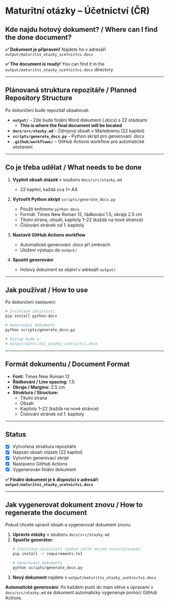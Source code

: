 # Maturitní otázky – Účetnictví (ČR)

## Kde najdu hotový dokument? / Where can I find the done document?

**✅ Dokument je připraven!** Najdete ho v adresáři `output/maturitni_otazky_ucetnictvi.docx`

**✅ The document is ready!** You can find it in the `output/maturitni_otazky_ucetnictvi.docx` directory

---

## Plánovaná struktura repozitáře / Planned Repository Structure

Po dokončení bude repozitář obsahovat:

- **`output/`** – Zde bude finální Word dokument (.docx) s 22 otázkami
  - **This is where the final document will be located**
- **`docs/src/otazky.md`** – Zdrojový obsah v Markdownu (22 kapitol)
- **`scripts/generate_docx.py`** – Python skript pro generování .docx
- **`.github/workflows/`** – GitHub Actions workflow pro automatické sestavení

---

## Co je třeba udělat / What needs to be done

1. **Vyplnit obsah otázek** v souboru `docs/src/otazky.md`
   - 22 kapitol, každá cca 1× A4
   
2. **Vytvořit Python skript** `scripts/generate_docx.py`
   - Použít knihovnu `python-docx`
   - Formát: Times New Roman 12, řádkování 1.5, okraje 2.5 cm
   - Titulní strana, obsah, kapitoly 1–22 (každá na nové stránce)
   - Číslování stránek od 1. kapitoly
   
3. **Nastavit GitHub Actions workflow**
   - Automatické generování .docx při změnách
   - Uložení výstupu do `output/`

4. **Spustit generování**
   - Hotový dokument se objeví v adresáři `output/`

---

## Jak používat / How to use

Po dokončení nastavení:

```bash
# Instalace závislostí
pip install python-docx

# Generování dokumentu
python scripts/generate_docx.py

# Výstup bude v:
# output/maturitni_otazky_ucetnictvi.docx
```

---

## Formát dokumentu / Document Format

- **Font:** Times New Roman 12
- **Řádkování / Line spacing:** 1.5
- **Okraje / Margins:** 2.5 cm
- **Struktura / Structure:**
  - Titulní strana
  - Obsah
  - Kapitoly 1–22 (každá na nové stránce)
  - Číslování stránek od 1. kapitoly

---

## Status

- [x] Vytvořena struktura repozitáře
- [x] Napsán obsah otázek (22 kapitol)
- [x] Vytvořen generovací skript
- [x] Nastaveno GitHub Actions
- [x] Vygenerován finální dokument

**✅ Finální dokument je k dispozici v adresáři `output/maturitni_otazky_ucetnictvi.docx`**

---

## Jak vygenerovat dokument znovu / How to regenerate the document

Pokud chcete upravit obsah a vygenerovat dokument znovu:

1. **Upravte otázky** v souboru `docs/src/otazky.md`
2. **Spusťte generátor:**
   ```bash
   # Instalace závislostí (pokud ještě nejsou nainstalované)
   pip install -r requirements.txt
   
   # Generování dokumentu
   python scripts/generate_docx.py
   ```
3. **Nový dokument** najdete v `output/maturitni_otazky_ucetnictvi.docx`

**Automatické generování:** Po každém push do main větve s úpravami v `docs/src/otazky.md` se dokument automaticky vygeneruje pomocí GitHub Actions.

